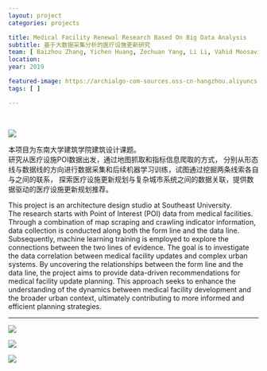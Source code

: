 ```yaml
---
layout: project
categories: projects

title: Medical Facility Renewal Research Based On Big Data Analysis
subtitle: 基于大数据采集分析的医疗设施更新研究
team: [ Baizhou Zhang, Yichen Huang, Zechuan Yang, Li Li, Vahid Moosavi ]
location:
year: 2019

featured-image: https://archialgo-com-sources.oss-cn-hangzhou.aliyuncs.com/images/2019-06-17-hospital-big-data-3.jpg
tags: [ ]

---
```


<br>

![](https://archialgo-com-sources.oss-cn-hangzhou.aliyuncs.com/images/2019-06-17-hospital-big-data-3.jpg)

本项目为东南大学建筑学院建筑设计课题。  
研究从医疗设施POI数据出发，通过地图抓取和指标信息爬取的方式，
分别从形态线与数据线的方向进行数据采集和后续机器学习训练，试图通过挖掘两条线索各自与之间的联系，
探索医疗设施更新规划与复杂城市系统之间的数据关联，提供数据驱动的医疗设施更新规划推荐。

This project is an architecture design studio at Southeast University.  
The research starts with Point of Interest (POI) data from medical facilities. Through a combination of map scraping and
crawling indicator information, data collection is conducted along both the form line and the data line. Subsequently,
machine learning training is employed to explore the connections between the two lines of evidence. The goal is to
investigate the data correlation between medical facility updates and complex urban systems. By uncovering the
relationships between the form line and the data line, the project aims to provide data-driven recommendations for
medical facility update planning. This approach seeks to enhance the understanding of the dynamics between medical
facility development and the broader urban context, ultimately contributing to more informed and efficient planning
strategies.

---

![](https://archialgo-com-sources.oss-cn-hangzhou.aliyuncs.com/images/2019-06-17-hospital-big-data-2.jpg)

![](https://archialgo-com-sources.oss-cn-hangzhou.aliyuncs.com/images/2019-06-17-hospital-big-data-1.jpg)

![](https://archialgo-com-sources.oss-cn-hangzhou.aliyuncs.com/images/2019-06-17-hospital-big-data-4.jpg)